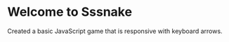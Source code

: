 <h1>Welcome to Sssnake</h1>

<p>Created a basic JavaScript game that is responsive with keyboard arrows.</p>